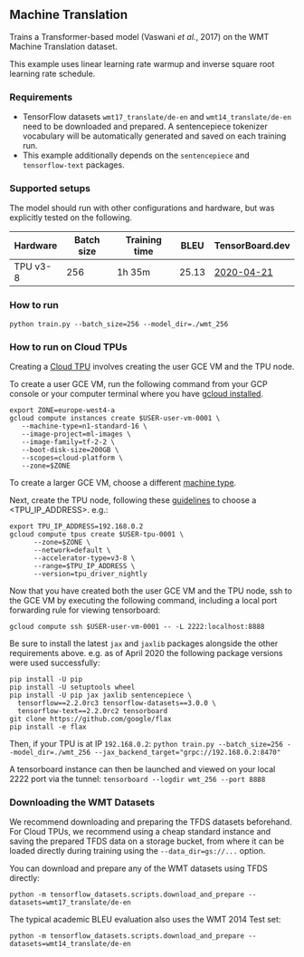 ## Machine Translation
Trains a Transformer-based model (Vaswani *et al.*, 2017) on the WMT Machine
Translation dataset.

This example uses linear learning rate warmup and inverse square root learning
rate schedule.

### Requirements
* TensorFlow datasets `wmt17_translate/de-en` and `wmt14_translate/de-en` need to be
 downloaded and prepared. A sentencepiece tokenizer vocabulary will be automatically
 generated and saved on each training run.
* This example additionally depends on the `sentencepiece` and `tensorflow-text` packages.

### Supported setups
The model should run with other configurations and hardware, but was explicitly tested on the following.

| Hardware | Batch size | Training time | BLEU | TensorBoard.dev |
| --- | --- | --- | --- | --- |
| TPU v3-8  | 256  |  1h 35m  | 25.13 | [2020-04-21](https://tensorboard.dev/experiment/9lsbEw7DQzKdv881v4nIQA/) |

### How to run
  `python train.py --batch_size=256 --model_dir=./wmt_256`

### How to run on Cloud TPUs

Creating a [Cloud TPU](https://cloud.google.com/tpu/docs/quickstart) involves creating the user GCE VM and the TPU node.

To create a user GCE VM, run the following command from your GCP console or your computer terminal where you have [gcloud installed](https://cloud.google.com/sdk/install).

```
export ZONE=europe-west4-a
gcloud compute instances create $USER-user-vm-0001 \
   --machine-type=n1-standard-16 \
   --image-project=ml-images \
   --image-family=tf-2-2 \
   --boot-disk-size=200GB \
   --scopes=cloud-platform \
   --zone=$ZONE
```

To create a larger GCE VM, choose a different [machine type](https://cloud.google.com/compute/docs/machine-types).

Next, create the TPU node, following these [guidelines](https://cloud.google.com/tpu/docs/internal-ip-blocks) to choose a <TPU_IP_ADDRESS>. e.g.:

```
export TPU_IP_ADDRESS=192.168.0.2
gcloud compute tpus create $USER-tpu-0001 \
      --zone=$ZONE \
      --network=default \
      --accelerator-type=v3-8 \
      --range=$TPU_IP_ADDRESS \
      --version=tpu_driver_nightly
```

Now that you have created both the user GCE VM and the TPU node, ssh to the GCE VM by executing the following command,
including a local port forwarding rule for viewing tensorboard:

```
gcloud compute ssh $USER-user-vm-0001 -- -L 2222:localhost:8888
```

Be sure to install the latest `jax` and `jaxlib` packages alongside the other requirements above.
e.g. as of April 2020 the following package versions were used successfully:
```
pip install -U pip
pip install -U setuptools wheel
pip install -U pip jax jaxlib sentencepiece \
  tensorflow==2.2.0rc3 tensorflow-datasets==3.0.0 \
  tensorflow-text==2.2.0rc2 tensorboard
git clone https://github.com/google/flax
pip install -e flax
```

Then, if your TPU is at IP `192.168.0.2`:
  `python train.py --batch_size=256 --model_dir=./wmt_256 --jax_backend_target="grpc://192.168.0.2:8470"`

A tensorboard instance can then be launched and viewed on your local 2222 port via the tunnel:
  `tensorboard --logdir wmt_256 --port 8888`

### Downloading the WMT Datasets

We recommend downloading and preparing the TFDS datasets beforehand.  For Cloud TPUs, we
recommend using a cheap standard instance and saving the prepared TFDS data on a storage bucket,
from where it can be loaded directly during training using the `--data_dir=gs://...` option.

You can download and prepare any of the WMT datasets using TFDS directly:
```
python -m tensorflow_datasets.scripts.download_and_prepare --datasets=wmt17_translate/de-en
```

The typical academic BLEU evaluation also uses the WMT 2014 Test set:
```
python -m tensorflow_datasets.scripts.download_and_prepare --datasets=wmt14_translate/de-en
```
